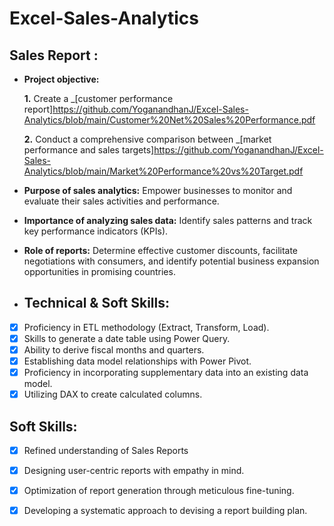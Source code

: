 # Excel-Sales-Analytics
## Sales Report :


- **Project objective:** 

    **1.** Create a _[customer performance report]https://github.com/YoganandhanJ/Excel-Sales-Analytics/blob/main/Customer%20Net%20Sales%20Performance.pdf

    **2.** Conduct a comprehensive comparison between _[market performance and sales targets]https://github.com/YoganandhanJ/Excel-Sales-Analytics/blob/main/Market%20Performance%20vs%20Target.pdf

- **Purpose of sales analytics:** Empower businesses to monitor and evaluate their sales activities and performance.

- **Importance of analyzing sales data:** Identify sales patterns and track key performance indicators (KPIs).

- **Role of reports:** Determine effective customer discounts, facilitate negotiations with consumers, and identify potential business expansion opportunities in promising countries.

- ## Technical & Soft Skills:
- [x]	Proficiency in ETL methodology (Extract, Transform, Load).
- [x]	Skills to generate a date table using Power Query.
- [x]	Ability to derive fiscal months and quarters.
- [x]	Establishing data model relationships with Power Pivot.
- [x]	Proficiency in incorporating supplementary data into an existing data model.
- [x]	Utilizing DAX to create calculated columns.

## Soft Skills:
- [x]	Refined understanding of Sales Reports
- [x]	Designing user-centric reports with empathy in mind.
- [x]	Optimization of report generation through meticulous fine-tuning.
- [x]	Developing a systematic approach to devising a report building plan.

